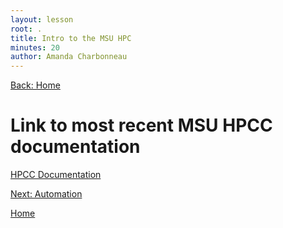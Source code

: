 ```yaml
---
layout: lesson
root: .
title: Intro to the MSU HPC
minutes: 20
author: Amanda Charbonneau
---
```


[Back: Home](https://acharbonneau.github.io/2016-09-28-MSU/)


# Link to most recent MSU HPCC documentation

<a href="https://wiki.hpcc.msu.edu/display/hpccdocs/Documentation+and+User+Manual#DocumentationandUserManual-SystemAccess"> HPCC Documentation </a>

[Next: Automation](https://acharbonneau.github.io/2016-09-28-MSU/03-intro-to-ecoli-evo-experient.html)

[Home](https://acharbonneau.github.io/2016-09-28-MSU/)
